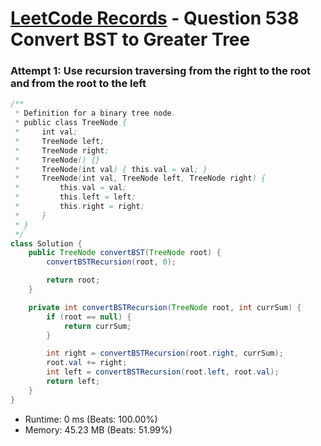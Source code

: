 # [LeetCode Records](../../README.md) - Question 538 Convert BST to Greater Tree

### Attempt 1: Use recursion traversing from the right to the root and from the root to the left
```java
/**
 * Definition for a binary tree node.
 * public class TreeNode {
 *     int val;
 *     TreeNode left;
 *     TreeNode right;
 *     TreeNode() {}
 *     TreeNode(int val) { this.val = val; }
 *     TreeNode(int val, TreeNode left, TreeNode right) {
 *         this.val = val;
 *         this.left = left;
 *         this.right = right;
 *     }
 * }
 */
class Solution {
    public TreeNode convertBST(TreeNode root) {
        convertBSTRecursion(root, 0);

        return root;
    }

    private int convertBSTRecursion(TreeNode root, int currSum) {
        if (root == null) {
            return currSum;
        }

        int right = convertBSTRecursion(root.right, currSum);
        root.val += right;
        int left = convertBSTRecursion(root.left, root.val);
        return left;
    }
}
```
- Runtime: 0 ms (Beats: 100.00%)
- Memory: 45.23 MB (Beats: 51.99%)

<br>
